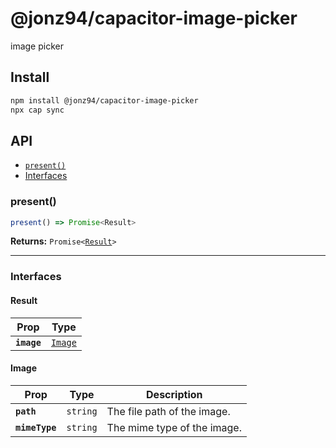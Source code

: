 # @jonz94/capacitor-image-picker

image picker

## Install

```bash
npm install @jonz94/capacitor-image-picker
npx cap sync
```

## API

<docgen-index>

* [`present()`](#present)
* [Interfaces](#interfaces)

</docgen-index>

<docgen-api>
<!--Update the source file JSDoc comments and rerun docgen to update the docs below-->

### present()

```typescript
present() => Promise<Result>
```

**Returns:** <code>Promise&lt;<a href="#result">Result</a>&gt;</code>

--------------------


### Interfaces


#### Result

| Prop        | Type                                    |
| ----------- | --------------------------------------- |
| **`image`** | <code><a href="#image">Image</a></code> |


#### Image

| Prop           | Type                | Description                 |
| -------------- | ------------------- | --------------------------- |
| **`path`**     | <code>string</code> | The file path of the image. |
| **`mimeType`** | <code>string</code> | The mime type of the image. |

</docgen-api>
